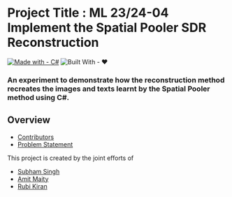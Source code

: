 # Project Title : ML 23/24-04 Implement the Spatial Pooler SDR Reconstruction
[![Made with - C#](https://img.shields.io/badge/Made_with-C%23-2ea44f?style=for-the-badge&logo=C%23)](https://learn.microsoft.com/en-us/dotnet/csharp/)
![Built With - ❤️](https://img.shields.io/badge/Built_With-❤️-2ea44f?style=for-the-badge&logo=Love)
### An experiment to demonstrate how the reconstruction method recreates the images and texts learnt by the Spatial Pooler method using C#.
## Overview
* [Contributors](#Contributors)
* [Problem Statement](#Problem)



This project is created by the joint efforts of
* [Subham Singh](https://github.com/Subham2901)
* [Amit Maity](https://github.com/Neel1097)
* [Rubi Kiran](https://github.com/RubiKirann)
